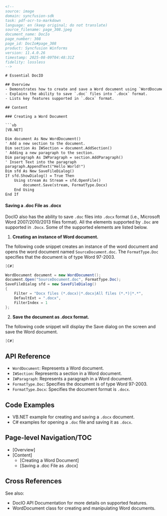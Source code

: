 ```html
<!-- 
source: image
domain: syncfusion-sdk
task: pdf-ocr-to-markdown
language: en (keep original; do not translate)
source_filename: page_308.jpeg
document_name: DocIo
page_number: 308
page_id: DocIo#page_308
product: Syncfusion Winforms
version: 11.4.0.26
timestamp: 2025-08-09T04:48:31Z
fidelity: lossless
-->

# Essential DocIO

## Overview
- Demonstrates how to create and save a Word document using `WordDocument`.
- Explains the ability to save `.doc` files into `.docx` format.
- Lists key features supported in `.docx` format.

## Content

### Creating a Word Document

```vb
[VB.NET]

Dim document As New WordDocument()
' Add a new section to the document.
Dim section As IWSection = document.AddSection()
' Adding a new paragraph to the section.
Dim paragraph As IWParagraph = section.AddParagraph()
' Insert Text into the paragraph
paragraph.AppendText("Hello World!")
Dim sfd As New SaveFileDialog()
If sfd.ShowDialog() = True Then
    Using stream As Stream = sfd.OpenFile()
        document.Save(stream, FormatType.Docx)
    End Using
End If
```

#### Saving a .doc File as .docx

DocIO also has the ability to save `.doc` files into `.docx` format (i.e., Microsoft Word 2007/2010/2013 files format). All the elements supported by `.Doc` are supported in `.Docx`. Some of the supported elements are listed below.

1. **Creating an instance of Word document.**

The following code snippet creates an instance of the word document and opens the word document named `SourceDocument.doc`. The `FormatType.Doc` specifies that the document is of type Word 97-2003.

```csharp
[C#]

WordDocument document = new WordDocument();
document.Open("SourceDocument.doc", FormatType.Doc);
SaveFileDialog sfd = new SaveFileDialog()
{
    Filter = "Docx files (*.docx)|*.docx|All files (*.*)|*.*",
    DefaultExt = ".docx",
    FilterIndex = 1
};
```

2. **Save the document as .docx format.**

The following code snippet will display the Save dialog on the screen and save the Word document.

```csharp
[C#]
```

## API Reference

- `WordDocument`: Represents a Word document.
- `IWSection`: Represents a section in a Word document.
- `IWParagraph`: Represents a paragraph in a Word document.
- `FormatType.Doc`: Specifies the document is of type Word 97-2003.
- `FormatType.Docx`: Specifies the document format is `.docx`.

## Code Examples

- VB.NET example for creating and saving a `.docx` document.
- C# examples for opening a `.doc` file and saving it as `.docx`.

## Page-level Navigation/TOC
- [Overview]
- [Content]
  - [Creating a Word Document]
  - [Saving a .doc File as .docx]

## Cross References

See also:
- DocIO API Documentation for more details on supported features.
- WordDocument class for creating and manipulating Word documents.

<!-- tags: [DocIO, WordDocument, WordProcessing, SDK, VersionControl] keywords: [DocIO, Word, Document, VB.NET, C#, SaveFileDialog, FormatType, Open, Save, .docx, .doc] -->
```
